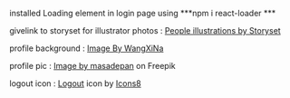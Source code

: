 installed Loading element in login page using ***npm i react-loader ***

givelink to storyset for illustrator photos : <a href="https://storyset.com/people">People illustrations by Storyset</a>

profile background : <a href="https://www.freepik.com/free-ai-image/very-beautiful-abstract-liquid-acrylic-ai-generated-image_43066349.htm#query=ai%20generated%20background&position=21&from_view=search&track=ais">Image By WangXiNa</a>

profile pic : <a href="https://www.freepik.com/free-photo/cat-warriors-with-burning-eyes-generative-ai_42547237.htm#query=ai%20generated%20cat&position=10&from_view=search&track=ais">Image by masadepan</a> on Freepik

logout icon : <a target="_blank" href="https://icons8.com/icon/26219/move-up">Logout</a> icon by <a target="_blank" href="https://icons8.com">Icons8</a>